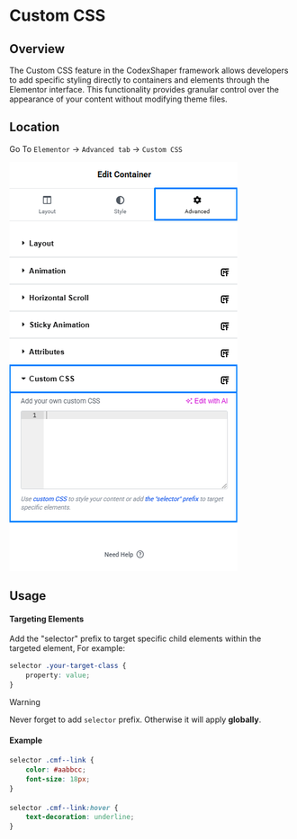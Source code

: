 # Custom CSS

## Overview
The Custom CSS feature in the CodexShaper framework allows developers to add specific styling directly to containers and elements through the Elementor interface. This functionality provides granular control over the appearance of your content without modifying theme files.

## Location
Go To `Elementor` → `Advanced tab` → `Custom CSS`

<p class="cxf--img-wrapper w-max">
    <img src="/public/assets/framework/images/extensions/elementor/custom-css.png" alt="Elementor Custom CSS Interface">
</p>

## Usage

#### Targeting Elements
Add the "selector" prefix to target specific child elements within the targeted element, For example:

```css
selector .your-target-class {
    property: value;
}
```
>[!WARNING]
>Never forget to add `selector` prefix. Otherwise it will apply **globally**.

#### Example
```css
selector .cmf--link {
    color: #aabbcc;
    font-size: 18px;
}

selector .cmf--link:hover {
    text-decoration: underline;
}
```